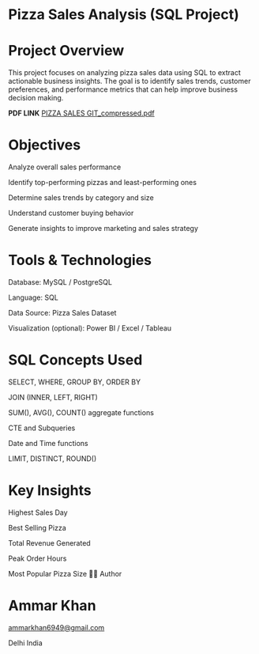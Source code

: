 # Pizza Sales Analysis (SQL Project)
# Project Overview

This project focuses on analyzing pizza sales data using SQL to extract actionable business insights. The goal is to identify sales trends, customer preferences, and performance metrics that can help improve business decision making.


**PDF LINK** [PIZZA SALES GIT_compressed.pdf](https://github.com/user-attachments/files/23160677/PIZZA.SALES.GIT_compressed.pdf)

# Objectives

Analyze overall sales performance


Identify top-performing pizzas and least-performing ones

Determine sales trends by category and size

Understand customer buying behavior

Generate insights to improve marketing and sales strategy

# Tools & Technologies

Database: MySQL / PostgreSQL

Language: SQL

Data Source: Pizza Sales Dataset

Visualization (optional): Power BI / Excel / Tableau

# SQL Concepts Used

SELECT, WHERE, GROUP BY, ORDER BY

JOIN (INNER, LEFT, RIGHT)

SUM(), AVG(), COUNT() aggregate functions

CTE and Subqueries

Date and Time functions

LIMIT, DISTINCT, ROUND()

# Key Insights

Highest Sales Day

Best Selling Pizza

 Total Revenue Generated

Peak Order Hours

 Most Popular Pizza Size
👨‍💻 Author

# Ammar Khan
 ammarkhan6949@gmail.com

 Delhi India

